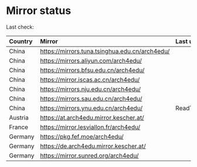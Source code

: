 <script src="./time.js"></script>
# Mirror status
Last check: <script type="text/javascript">localize(1689481371.0189037);</script>

|Country|Mirror|Last update|
|:------|:-----|:----------|
|China|https://mirrors.tuna.tsinghua.edu.cn/arch4edu/|<script type="text/javascript">localize(1689445979);</script>|
|China|https://mirrors.aliyun.com/arch4edu/|<script type="text/javascript">localize(1689402753);</script>|
|China|https://mirrors.bfsu.edu.cn/arch4edu/|<script type="text/javascript">localize(1689445979);</script>|
|China|https://mirror.iscas.ac.cn/arch4edu/|<script type="text/javascript">localize(1689445979);</script>|
|China|https://mirrors.nju.edu.cn/arch4edu/|<script type="text/javascript">localize(1689445979);</script>|
|China|https://mirrors.sau.edu.cn/arch4edu/|<script type="text/javascript">localize(1689445979);</script>|
|China|https://mirrors.ynu.edu.cn/arch4edu/|ReadTimeout|
|Austria|https://at.arch4edu.mirror.kescher.at/|<script type="text/javascript">localize(1689445979);</script>|
|France|https://mirror.lesviallon.fr/arch4edu/|<script type="text/javascript">localize(1689402753);</script>|
|Germany|https://pkg.fef.moe/arch4edu/|<script type="text/javascript">localize(1689445979);</script>|
|Germany|https://de.arch4edu.mirror.kescher.at/|<script type="text/javascript">localize(1689445979);</script>|
|Germany|https://mirror.sunred.org/arch4edu/|<script type="text/javascript">localize(1689445979);</script>|

<script src="./tablefilter/tablefilter.js"></script>
<script src="./table.js"></script>